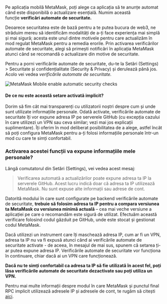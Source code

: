 Pe aplicația mobilă MetaMask, poți alege ca aplicația să te anunțe automat când este disponibilă o actualizare esențială. Numim această funcție **verificări automate de securitate.**


Deoarece securitatea este de bază pentru a te putea bucura de web3, ne străduim mereu să identificăm modalități de a-ți face experiența mai simplă și mai sigură; acesta este unul dintre motivele pentru care actualizăm în mod regulat MetaMask pentru a remedia erorile. Prin activarea verificărilor automate de securitate, alegi să primești notificări în aplicația MetaMask atunci când se recomandă o actualizare din motive de securitate.


Pentru a porni verificările automate de securitate, du-te la Setări (Settings) > Securitate și confidențialitate (Security & Privacy) și derulează până jos. Acolo vei vedea *verificările automate de securitate.*


![MetaMask Mobile enable automatic security checks](https://support.metamask.io/hc/article_attachments/13308102405531)



#### De ce nu este această setare activată implicit?


Dorim să fim cât mai transparenți cu utilizatorii noștri despre cum și unde sunt utilizate informațiile personale. Odată activate, verificările automate de securitate îți vor expune adresa IP pe serverele GitHub (cu excepția cazului în care utilizezi un VPN sau ceva similar; vezi mai jos explicații suplimentare). Îți oferim în mod deliberat posibilitatea de a alege, astfel încât să poți configura MetaMask pentru a-ți folosi informațiile personale într-un mod cu care te simți confortabil.



### Activarea acestei funcții va expune informațiile mele personale?


Lângă comutatorul din Setări (Settings), vei vedea acest mesaj:



> Verificarea automată a actualizărilor poate expune adresa ta IP la serverele GitHub. Acest lucru indică doar că adresa ta IP utilizează MetaMask. Nu sunt expuse alte informații sau adrese de cont.


Datorită modului în care sunt configurate pe backend verificările automate de securitate, **trebuie să folosim adresa ta IP pentru a compara versiunea ta MetaMask cu versiunea minimă actuală** – cea mai veche versiune a aplicației pe care o recomandăm este sigură de utilizat. Efectuăm această verificare folosind codul găzduit pe GitHub, unde este stocat și gestionat codul MetaMask.


Dacă utilizezi un instrument care îți maschează adresa IP, cum ar fi un VPN, adresa ta IP nu va fi expusă atunci când ai verificările automate de securitate activate - de aceea, în mesajul de mai sus, spunem că setarea ți-ar putea expune adresa IP. Verificările automate de securitate vor funcționa în continuare, chiar dacă ai un VPN care funcționează.


**Dacă nu te simți confortabil ca adresa ta IP să fie utilizată în acest fel, poți lăsa verificările automate de securitate dezactivate sau poți utiliza un VPN.**


Pentru mai multe informații despre modul în care MetaMask și punctul final RPC implicit utilizează adresele IP și adresele de cont, te rugăm să citești [aici](https://consensys.net/blog/news/consensys-data-retention-update/).

